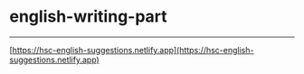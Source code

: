 # english-writing-part
----------------------

[https://hsc-english-suggestions.netlify.app](https://hsc-english-suggestions.netlify.app)